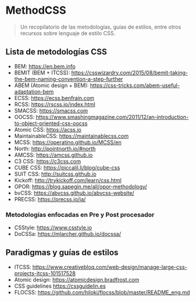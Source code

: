 # MethodCSS

> Un recopilatorio de las metodologías, guías de estilos, entre otros recursos sobre lenguaje de estilo CSS.

## Lista de metodologías CSS

- BEM: <https://en.bem.info>
- BEMIT (BEM + ITCSS): <https://csswizardry.com/2015/08/bemit-taking-the-bem-naming-convention-a-step-further>
- ABEM (Atomic design + BEM): <https://css-tricks.com/abem-useful-adaptation-bem>
- ECSS: <https://ecss.benfrain.com>
- RCSS: <https://rscss.io/index.html>
- SMACSS: <https://smacss.com>
- OOCSS: <https://www.smashingmagazine.com/2011/12/an-introduction-to-object-oriented-css-oocss>
- Atomic CSS: <https://acss.io>
- MaintainableCSS: <https://maintainablecss.com>
- MCSS: <https://operatino.github.io/MCSS/en>
- North: <http://pointnorth.io/#north>
- AMCSS: <https://amcss.github.io>
- C3 CSS: <https://c3css.com>
- CUBE CSS: <https://piccalil.li/blog/cube-css>
- SUIT CSS: <http://suitcss.github.io>
- Kickoff: <http://trykickoff.com/learn/css.html>
- OPOR: <https://blog.sapegin.me/all/opor-methodology/>
- bvCSS: <https://abvcss.github.io/abvcss-website/>
- PRECSS: <https://precss.io/ja/>

### Metodologías enfocadas en Pre y Post procesador

- CSStyle: <https://www.csstyle.io>
- DoCSSa: <https://mlarcher.github.io/docssa/>

## Paradigmas y guías de estilos

- ITCSS: <https://www.creativebloq.com/web-design/manage-large-css-projects-itcss-101517528>
- Atomic design: <https://atomicdesign.bradfrost.com>
- CSS guidelines <https://cssguidelin.es>
- FLOCSS: <https://github.com/hiloki/flocss/blob/master/README_eng.md>

